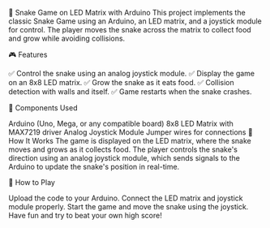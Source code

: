🐍 Snake Game on LED Matrix with Arduino
This project implements the classic Snake Game using an Arduino, an LED matrix, and a joystick module for control. The player moves the snake across the matrix to collect food and grow while avoiding collisions.

🎮 Features

✅ Control the snake using an analog joystick module.
✅ Display the game on an 8x8 LED matrix.
✅ Grow the snake as it eats food.
✅ Collision detection with walls and itself.
✅ Game restarts when the snake crashes.

🔧 Components Used

Arduino (Uno, Mega, or any compatible board)
8x8 LED Matrix with MAX7219 driver
Analog Joystick Module
Jumper wires for connections
📌 How It Works
The game is displayed on the LED matrix, where the snake moves and grows as it collects food. The player controls the snake's direction using an analog joystick module, which sends signals to the Arduino to update the snake's position in real-time.

🚀 How to Play

Upload the code to your Arduino.
Connect the LED matrix and joystick module properly.
Start the game and move the snake using the joystick.
Have fun and try to beat your own high score!
